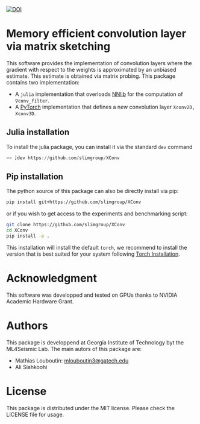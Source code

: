 [![DOI](https://zenodo.org/badge/346371507.svg)](https://zenodo.org/badge/latestdoi/346371507)

# Memory efficient convolution layer via matrix sketching

This software provides the implementation of convolution layers where the gradient with respect to the weights
is approximated by an unbiased estimate. This estimate is obtained via matrix probing. This package contains two implementation:

- A `julia` implementation that overloads [NNlib](https://github.com/FluxML/NNlib.jl) for the computation of ``∇conv_filter``.
- A [PyTorch](https://pytorch.org/) implementation that defines a new convolution layer ``Xconv2D, Xconv3D``.


## Julia installation

To install the julia package, you can install it via the standard `dev` command

```julia
>> ]dev https://github.com/slimgroup/XConv
```

## Pip installation

The python source of this package can also be directly install via pip:


```bash
pip install git+https://github.com/slimgroup/XConv
```
or if you wish to get access to the experiments and benchmarking script:

```bash
git clone https://github.com/slimgroup/XConv
cd XConv
pip install -e .
```

This installation will install the default `torch`, we recommend to install the version that is best suited for your system following [Torch Installation](https://pytorch.org/get-started/locally/).

# Acknowledgment

This software was developped and tested on GPUs thanks to NVIDIA Academic Hardware Grant. 

# Authors

This package is developpend at Georgia Institute of Technology byt the ML4Seismic Lab. The main autors of this package are:

- Mathias Louboutin: mlouboutin3@gatech.edu
- Ali Siahkoohi

# License

This package is distributed under the MIT license. Please check the LICENSE file for usage.
